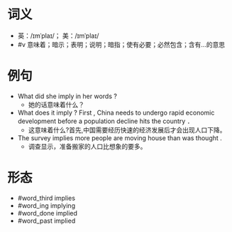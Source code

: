 # 词义
- 英：/ɪmˈplaɪ/； 美：/ɪmˈplaɪ/
- #v 意味着；暗示；表明；说明；暗指；使有必要；必然包含；含有…的意思
# 例句
- What did she imply in her words ?
	- 她的话意味着什么？
- What does it imply ? First , China needs to undergo rapid economic development before a population decline hits the country ．
	- 这意味着什么?首先,中国需要经历快速的经济发展后才会出现人口下降。
- The survey implies more people are moving house than was thought .
	- 调查显示，准备搬家的人口比想象的要多。
# 形态
- #word_third implies
- #word_ing implying
- #word_done implied
- #word_past implied
